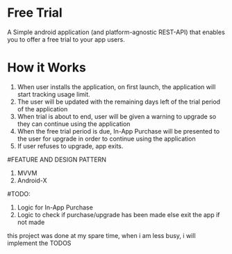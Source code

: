# Free Trial
A Simple android application (and platform-agnostic REST-API) that enables you to offer a free trial to your app users.

# How it Works
1. When user installs the application, on first launch, the application will start tracking usage limit.
2. The user will be updated with the remaining days left of the trial period of the application
3. When trial is about to end, user will be given a warning to upgrade so they can continue using the application
4. When the free trial period is due, In-App Purchase will be presented to the user for upgrade in order to continue using the application
5. If user refuses to upgrade, app exits.

#FEATURE AND DESIGN PATTERN
1. MVVM
2. Android-X

#TODO:
1. Logic for In-App Purchase
2. Logic to check if purchase/upgrade has been made else exit the app if not made

this project was done at my spare time, when i am less busy, i will implement the TODOS
